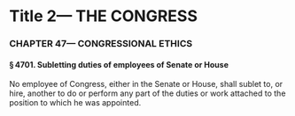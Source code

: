 
# Title 2— THE CONGRESS
### CHAPTER 47— CONGRESSIONAL ETHICS
#### § 4701. Subletting duties of employees of Senate or House

No employee of Congress, either in the Senate or House, shall sublet to, or hire, another to do or perform any part of the duties or work attached to the position to which he was appointed.
